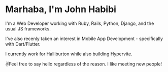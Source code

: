 # Marhaba, I'm John Habibi

I'm a Web Developer working with Ruby, Rails, Python, Django, and the usual JS frameworks.

I've also recenly taken an interest in Mobile App Development - specifically with Dart/Flutter.

I currently work for Halliburton while also building Hypervite.

✌️Feel free to say hello regardless of the reason. I like meeting new people!
